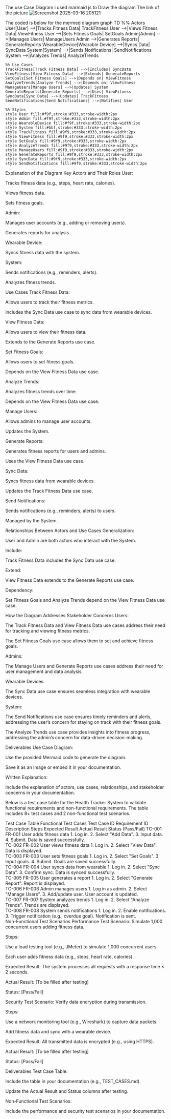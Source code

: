 The use Case Diagram
i used marmaid js to Draw the diagram
The link of the picture
![Screenshot 2025-03-16 205121](https://github.com/user-attachments/assets/310c3ff2-590e-462f-b51f-4721a1d149b4)

The coded is below for the mermed diagram
graph TD
    %% Actors
    User[User] -->|Tracks Fitness Data| TrackFitness
    User -->|Views Fitness Data| ViewFitness
    User -->|Sets Fitness Goals| SetGoals
    Admin[Admin] -->|Manages Users| ManageUsers
    Admin -->|Generates Reports| GenerateReports
    WearableDevice[Wearable Device] -->|Syncs Data| SyncData
    System[System] -->|Sends Notifications| SendNotifications
    System -->|Analyzes Trends| AnalyzeTrends

    %% Use Cases
    TrackFitness[Track Fitness Data] -->|Includes| SyncData
    ViewFitness[View Fitness Data] -->|Extends| GenerateReports
    SetGoals[Set Fitness Goals] -->|Depends on| ViewFitness
    AnalyzeTrends[Analyze Trends] -->|Depends on| ViewFitness
    ManageUsers[Manage Users] -->|Updates| System
    GenerateReports[Generate Reports] -->|Uses| ViewFitness
    SyncData[Sync Data] -->|Updates| TrackFitness
    SendNotifications[Send Notifications] -->|Notifies| User

    %% Styles
    style User fill:#f9f,stroke:#333,stroke-width:2px
    style Admin fill:#f9f,stroke:#333,stroke-width:2px
    style WearableDevice fill:#f9f,stroke:#333,stroke-width:2px
    style System fill:#bbf,stroke:#333,stroke-width:2px
    style TrackFitness fill:#9f9,stroke:#333,stroke-width:2px
    style ViewFitness fill:#9f9,stroke:#333,stroke-width:2px
    style SetGoals fill:#9f9,stroke:#333,stroke-width:2px
    style AnalyzeTrends fill:#9f9,stroke:#333,stroke-width:2px
    style ManageUsers fill:#9f9,stroke:#333,stroke-width:2px
    style GenerateReports fill:#9f9,stroke:#333,stroke-width:2px
    style SyncData fill:#9f9,stroke:#333,stroke-width:2px
    style SendNotifications fill:#9f9,stroke:#333,stroke-width:2px


Explanation of the Diagram
Key Actors and Their Roles
User:

Tracks fitness data (e.g., steps, heart rate, calories).

Views fitness data.

Sets fitness goals.

Admin:

Manages user accounts (e.g., adding or removing users).

Generates reports for analysis.

Wearable Device:

Syncs fitness data with the system.

System:

Sends notifications (e.g., reminders, alerts).

Analyzes fitness trends.

Use Cases
Track Fitness Data:

Allows users to track their fitness metrics.

Includes the Sync Data use case to sync data from wearable devices.

View Fitness Data:

Allows users to view their fitness data.

Extends to the Generate Reports use case.

Set Fitness Goals:

Allows users to set fitness goals.

Depends on the View Fitness Data use case.

Analyze Trends:

Analyzes fitness trends over time.

Depends on the View Fitness Data use case.

Manage Users:

Allows admins to manage user accounts.

Updates the System.

Generate Reports:

Generates fitness reports for users and admins.

Uses the View Fitness Data use case.

Sync Data:

Syncs fitness data from wearable devices.

Updates the Track Fitness Data use case.

Send Notifications:

Sends notifications (e.g., reminders, alerts) to users.

Managed by the System.

Relationships Between Actors and Use Cases
Generalization:

User and Admin are both actors who interact with the System.

Include:

Track Fitness Data includes the Sync Data use case.

Extend:

View Fitness Data extends to the Generate Reports use case.

Dependency:

Set Fitness Goals and Analyze Trends depend on the View Fitness Data use case.

How the Diagram Addresses Stakeholder Concerns
Users:

The Track Fitness Data and View Fitness Data use cases address their need for tracking and viewing fitness metrics.

The Set Fitness Goals use case allows them to set and achieve fitness goals.

Admins:

The Manage Users and Generate Reports use cases address their need for user management and data analysis.

Wearable Devices:

The Sync Data use case ensures seamless integration with wearable devices.

System:

The Send Notifications use case ensures timely reminders and alerts, addressing the user’s concern for staying on track with their fitness goals.

The Analyze Trends use case provides insights into fitness progress, addressing the admin’s concern for data-driven decision-making.

Deliverables
Use Case Diagram:

Use the provided Mermaid code to generate the diagram.

Save it as an image or embed it in your documentation.

Written Explanation:

Include the explanation of actors, use cases, relationships, and stakeholder concerns in your documentation.





Below is a test case table for the Health Tracker System to validate functional requirements and non-functional requirements. The table includes 8+ test cases and 2 non-functional test scenarios.

Test Case Table
Functional Test Cases
Test Case ID	Requirement ID	Description	Steps	Expected Result	Actual Result	Status (Pass/Fail)
TC-001	FR-001	User adds fitness data	1. Log in. 2. Select "Add Data". 3. Input data. 4. Submit.	Data is saved successfully.		
TC-002	FR-002	User views fitness data	1. Log in. 2. Select "View Data".	Data is displayed.		
TC-003	FR-003	User sets fitness goals	1. Log in. 2. Select "Set Goals". 3. Input goals. 4. Submit.	Goals are saved successfully.		
TC-004	FR-004	User syncs data from wearable	1. Log in. 2. Select "Sync Data". 3. Confirm sync.	Data is synced successfully.		
TC-005	FR-005	User generates a report	1. Log in. 2. Select "Generate Report".	Report is displayed.		
TC-006	FR-006	Admin manages users	1. Log in as admin. 2. Select "Manage Users". 3. Add/update user.	User account is updated.		
TC-007	FR-007	System analyzes trends	1. Log in. 2. Select "Analyze Trends".	Trends are displayed.		
TC-008	FR-008	System sends notifications	1. Log in. 2. Enable notifications. 3. Trigger notification (e.g., overdue goal).	Notification is sent.		
Non-Functional Test Scenarios
Performance Test
Scenario: Simulate 1,000 concurrent users adding fitness data.

Steps:

Use a load testing tool (e.g., JMeter) to simulate 1,000 concurrent users.

Each user adds fitness data (e.g., steps, heart rate, calories).

Expected Result: The system processes all requests with a response time ≤ 2 seconds.

Actual Result: [To be filled after testing]

Status: [Pass/Fail]

Security Test
Scenario: Verify data encryption during transmission.

Steps:

Use a network monitoring tool (e.g., Wireshark) to capture data packets.

Add fitness data and sync with a wearable device.

Expected Result: All transmitted data is encrypted (e.g., using HTTPS).

Actual Result: [To be filled after testing]

Status: [Pass/Fail]

Deliverables
Test Case Table:

Include the table in your documentation (e.g., TEST_CASES.md).

Update the Actual Result and Status columns after testing.

Non-Functional Test Scenarios:

Include the performance and security test scenarios in your documentation.










